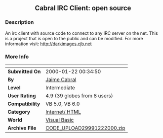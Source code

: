 ﻿<div align="center">

## Cabral IRC Client: open source


</div>

### Description

An irc client with source code to connect to any IRC server on the net. This is a project that is open to the public and can be modified. For more information visit: http://darkimages.cjb.net
 
### More Info
 


<span>             |<span>
---                |---
**Submitted On**   |2000-01-22 00:34:50
**By**             |[Jaime Cabral](https://github.com/Planet-Source-Code/PSCIndex/blob/master/ByAuthor/jaime-cabral.md)
**Level**          |Intermediate
**User Rating**    |4.9 (39 globes from 8 users)
**Compatibility**  |VB 5\.0, VB 6\.0
**Category**       |[Internet/ HTML](https://github.com/Planet-Source-Code/PSCIndex/blob/master/ByCategory/internet-html__1-34.md)
**World**          |[Visual Basic](https://github.com/Planet-Source-Code/PSCIndex/blob/master/ByWorld/visual-basic.md)
**Archive File**   |[CODE\_UPLOAD29991222000\.zip](https://github.com/Planet-Source-Code/jaime-cabral-cabral-irc-client-open-source__1-5631/archive/master.zip)








